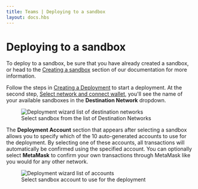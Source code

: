 ```yaml
---
title: Teams | Deploying to a sandbox
layout: docs.hbs
---
```


# Deploying to a sandbox

To deploy to a sandbox, be sure that you have already created a sandbox, or head to the <a href="/docs/teams/sandboxes/creating-a-sandbox">Creating a sandbox</a> section of our documentation for more information.

Follow the steps in <a href="/docs/teams/deployments/creating-a-deployment">Creating a Deployment</a> to start a deployment. At the second step, <a href="docs/teams/deployments/creating-a-deployment#select-network-and-connect-wallet">Select network and connect wallet</a>, you'll see the name of your available sandboxes in the **Destination Network** dropdown.

<figure>
  <img class="figure-shadow mb-2" src="/img/docs/teams/sandbox-deployment.png" alt="Deployment wizard list of destination networks">
  <figcaption class="text-center font-italic">Select sandbox from the list of Destination Networks</figcaption>
</figure>

The **Deployment Account** section that appears after selecting a sandbox allows you to specify which of the 10 auto-generated accounts to use for the deployment. By selecting one of these accounts, all transactions will automatically be confirmed using the specified account. You can optionally select **MetaMask** to confirm your own transactions through MetaMask like you would for any other network.

<figure>
  <img class="figure-shadow mb-2" src="/img/docs/teams/sandbox-deployment-account.png" alt="Deployment wizard list of accounts">
  <figcaption class="text-center font-italic">Select sandbox account to use for the deployment</figcaption>
</figure>
